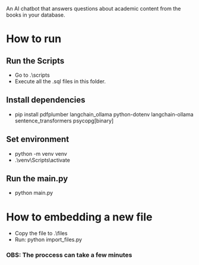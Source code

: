 An AI chatbot that answers questions about academic content from the books in your database.

# How to run

## Run the Scripts

- Go to .\scripts
- Execute all the .sql files in this folder.

## Install dependencies

- pip install pdfplumber langchain_ollama python-dotenv langchain-ollama sentence_transformers psycopg[binary]

## Set environment

- python -m venv venv
- .\venv\Scripts\activate

## Run the main.py

- python main.py

# How to embedding a new file

- Copy the file to .\files
- Run: python import_files.py

### OBS: The proccess can take a few minutes